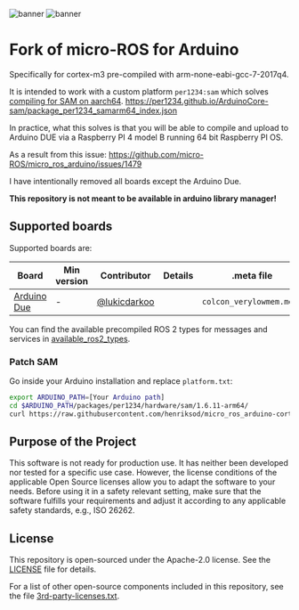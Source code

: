 ![banner](.images/banner-dark-theme.png#gh-dark-mode-only)
![banner](.images/banner-light-theme.png#gh-light-mode-only)

# Fork of micro-ROS for Arduino

Specifically for cortex-m3 pre-compiled with arm-none-eabi-gcc-7-2017q4.

It is intended to work with a custom platform `per1234:sam` which solves [compiling for SAM on aarch64](https://github.com/arduino/arduino-cli/issues/1339).
https://per1234.github.io/ArduinoCore-sam/package_per1234_samarm64_index.json

In practice, what this solves is that you will be able to compile and upload to Arduino DUE via a Raspberry PI 4 model B running 64 bit Raspberry PI OS.

As a result from this issue:
https://github.com/micro-ROS/micro_ros_arduino/issues/1479

I have intentionally removed all boards except the Arduino Due.

**This repository is not meant to be available in arduino library manager!**

## Supported boards

Supported boards are:

| Board                                                                                    | Min version | Contributor                                    | Details | .meta file               |
| ---------------------------------------------------------------------------------------- | ----------- | ---------------------------------------------- | ------- | ------------------------ |
| [Arduino Due](https://store.arduino.cc/arduino-due)                                      | -           | [@lukicdarkoo](https://github.com/lukicdarkoo) |         | `colcon_verylowmem.meta` |

You can find the available precompiled ROS 2 types for messages and services in [available_ros2_types](available_ros2_types).

### Patch SAM

Go inside your Arduino installation and replace `platform.txt`:

```bash
export ARDUINO_PATH=[Your Arduino path]
cd $ARDUINO_PATH/packages/per1234/hardware/sam/1.6.11-arm64/
curl https://raw.githubusercontent.com/henriksod/micro_ros_arduino-cortex_m3-arm-none-eabi-gcc-7-2017q4/iron/extras/patching_boards/platform_arduinocore_sam.txt > platform.txt
```

## Purpose of the Project

This software is not ready for production use. It has neither been developed nor
tested for a specific use case. However, the license conditions of the
applicable Open Source licenses allow you to adapt the software to your needs.
Before using it in a safety relevant setting, make sure that the software
fulfills your requirements and adjust it according to any applicable safety
standards, e.g., ISO 26262.

## License

This repository is open-sourced under the Apache-2.0 license. See the [LICENSE](LICENSE) file for details.

For a list of other open-source components included in this repository,
see the file [3rd-party-licenses.txt](3rd-party-licenses.txt).
